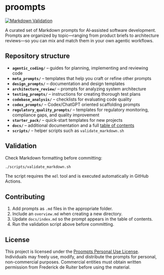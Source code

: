 # proompts

[![Markdown Validation](https://github.com/fderuiter/proompts/actions/workflows/markdown-validation.yml/badge.svg)](https://github.com/fderuiter/proompts/actions/workflows/markdown-validation.yml)

A curated set of Markdown prompts for AI‑assisted software development. Prompts are organized by topic—ranging from product briefs to architecture reviews—so you can mix and match them in your own agentic workflows.

## Repository structure

- **`agentic_coding/`** – guides for planning, implementing and reviewing code
- **`meta_prompts/`** – templates that help you craft or refine other prompts
- **`design_prompts/`** – documentation and design templates
- **`architecture_review/`** – prompts for analyzing system architecture
- **`testing_prompts/`** – instructions for creating thorough test plans
- **`codebase_analysis/`** – checklists for evaluating code quality
- **`codex_prompts/`** – Codex/ChatGPT oriented scaffolding prompts
- **`regulatory_quality_prompts/`** – templates for regulatory monitoring, compliance gaps, and quality improvement
- **`starter_pack/`** – quick-start templates for new projects
- **`docs/`** – additional documentation and a full [table of contents](docs/index.md)
- **`scripts/`** – helper scripts such as `validate_markdown.sh`

## Validation

Check Markdown formatting before committing:

```bash
./scripts/validate_markdown.sh
```

The script requires the `mdl` tool and is executed automatically in GitHub Actions.

## Contributing

1. Add prompts as `.md` files in the appropriate folder.
1. Include an `overview.md` when creating a new directory.
1. Update `docs/index.md` so the prompt appears in the table of contents.
1. Run the validation script above before committing.

## License

This project is licensed under the [Proompts Personal Use License](LICENSE.md).
Individuals may freely use, modify, and distribute the prompts for personal,
non-commercial purposes. Commercial entities must obtain written permission
from Frederick de Ruiter before using the material.
